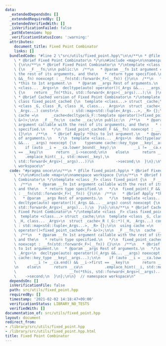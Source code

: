 ```yaml
---
data:
  _extendedDependsOn: []
  _extendedRequiredBy: []
  _extendedVerifiedWith: []
  _isVerificationFailed: false
  _pathExtension: hpp
  _verificationStatusIcon: ':warning:'
  attributes:
    document_title: Fixed Point Combinator
    links: []
  bundledCode: "#line 2 \"src/utils/fixed_point.hpp\"\n\n/**\n * @file fixed_point.hpp\n\
    \ * @brief Fixed Point Combinator\n */\n\n#include <map>\n\nnamespace workspace\
    \ {\n\n/**\n * @brief Fixed Point Combinator\n */\ntemplate <class _F> class fixed_point\
    \ {\n  _F __fn;\n\n public:\n  /**\n   * @param __fn 1st argument callable with\
    \ the rest of its arguments, and the\n   * return type specified.\n   */\n  fixed_point(_F\
    \ &&__fn) noexcept : __fn(std::forward<_F>(__fn)) {}\n\n  /**\n   * @brief Apply\
    \ *this to 1st argument.\n   * @param __args Rest of arguments.\n   */\n  template\
    \ <class... _Args>\n  decltype(auto) operator()(_Args &&... __args) const noexcept\
    \ {\n    return __fn(*this, std::forward<_Args>(__args)...);\n  }\n};\n\n/**\n\
    \ * @brief Cached version of Fixed Point Combinator\n */\ntemplate <class _F>\
    \ class fixed_point_cached {\n  template <class...> struct _cache;\n\n  template\
    \ <class _G, class _R, class _H, class... _Args>\n  struct _cache<_R (_G::*)(_H,\
    \ _Args...) const>\n      : std::map<std::tuple<_Args...>, _R> {};\n\n  using\
    \ cache =\n      _cache<decltype(&_F::template operator()<fixed_point_cached<_F>\
    \ &>)>;\n\n  _F __fn;\n  cache __ca;\n\n public:\n  /**\n   * @param __fn 1st\
    \ argument callable with the rest of its arguments, and the\n   * return type\
    \ specified.\n   */\n  fixed_point_cached(_F &&__fn) noexcept : __fn(std::forward<_F>(__fn))\
    \ {}\n\n  /**\n   * @brief Apply *this to 1st argument.\n   * @param __args Rest\
    \ of arguments.\n   */\n  template <class... _Args>\n  decltype(auto) operator()(_Args\
    \ &&... __args) noexcept {\n    typename cache::key_type __key(__args...);\n\n\
    \    if (auto __i = __ca.lower_bound(__key);\n        __i != __ca.end() && __i->first\
    \ == __key)\n      return __i->second;\n\n    else\n      return __ca\n      \
    \    .emplace_hint(__i, std::move(__key),\n                        __fn(*this,\
    \ std::forward<_Args>(__args)...))\n          ->second;\n  }\n};\n\n}  // namespace\
    \ workspace\n"
  code: "#pragma once\n\n/**\n * @file fixed_point.hpp\n * @brief Fixed Point Combinator\n\
    \ */\n\n#include <map>\n\nnamespace workspace {\n\n/**\n * @brief Fixed Point\
    \ Combinator\n */\ntemplate <class _F> class fixed_point {\n  _F __fn;\n\n public:\n\
    \  /**\n   * @param __fn 1st argument callable with the rest of its arguments,\
    \ and the\n   * return type specified.\n   */\n  fixed_point(_F &&__fn) noexcept\
    \ : __fn(std::forward<_F>(__fn)) {}\n\n  /**\n   * @brief Apply *this to 1st argument.\n\
    \   * @param __args Rest of arguments.\n   */\n  template <class... _Args>\n \
    \ decltype(auto) operator()(_Args &&... __args) const noexcept {\n    return __fn(*this,\
    \ std::forward<_Args>(__args)...);\n  }\n};\n\n/**\n * @brief Cached version of\
    \ Fixed Point Combinator\n */\ntemplate <class _F> class fixed_point_cached {\n\
    \  template <class...> struct _cache;\n\n  template <class _G, class _R, class\
    \ _H, class... _Args>\n  struct _cache<_R (_G::*)(_H, _Args...) const>\n     \
    \ : std::map<std::tuple<_Args...>, _R> {};\n\n  using cache =\n      _cache<decltype(&_F::template\
    \ operator()<fixed_point_cached<_F> &>)>;\n\n  _F __fn;\n  cache __ca;\n\n public:\n\
    \  /**\n   * @param __fn 1st argument callable with the rest of its arguments,\
    \ and the\n   * return type specified.\n   */\n  fixed_point_cached(_F &&__fn)\
    \ noexcept : __fn(std::forward<_F>(__fn)) {}\n\n  /**\n   * @brief Apply *this\
    \ to 1st argument.\n   * @param __args Rest of arguments.\n   */\n  template <class...\
    \ _Args>\n  decltype(auto) operator()(_Args &&... __args) noexcept {\n    typename\
    \ cache::key_type __key(__args...);\n\n    if (auto __i = __ca.lower_bound(__key);\n\
    \        __i != __ca.end() && __i->first == __key)\n      return __i->second;\n\
    \n    else\n      return __ca\n          .emplace_hint(__i, std::move(__key),\n\
    \                        __fn(*this, std::forward<_Args>(__args)...))\n      \
    \    ->second;\n  }\n};\n\n}  // namespace workspace\n"
  dependsOn: []
  isVerificationFile: false
  path: src/utils/fixed_point.hpp
  requiredBy: []
  timestamp: '2021-02-02 14:18:47+09:00'
  verificationStatus: LIBRARY_NO_TESTS
  verifiedWith: []
documentation_of: src/utils/fixed_point.hpp
layout: document
redirect_from:
- /library/src/utils/fixed_point.hpp
- /library/src/utils/fixed_point.hpp.html
title: Fixed Point Combinator
---
```

